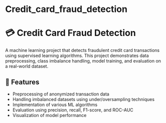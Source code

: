 # Credit_card_fraud_detection

# 💳 Credit Card Fraud Detection

A machine learning project that detects fraudulent credit card transactions using supervised learning algorithms. This project demonstrates data preprocessing, class imbalance handling, model training, and evaluation on a real-world dataset.

## 🚀 Features

- Preprocessing of anonymized transaction data
- Handling imbalanced datasets using under/oversampling techniques
- Implementation of various ML algorithms
- Evaluation using precision, recall, F1-score, and ROC-AUC
- Visualization of model performance



